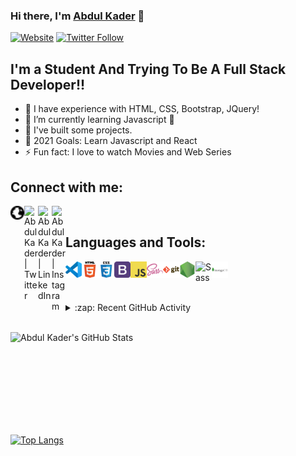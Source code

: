 ### Hi there, I'm [Abdul Kader][website] 👋

[![Website](https://img.shields.io/website?label=abdulkader.tk&style=for-the-badge&url=https%3A%2F%2Fabdulkader.tk)](https://abdulkader.tk)
[![Twitter Follow](https://img.shields.io/twitter/follow/itsabdulkader?color=1DA1F2&logo=Twitter&style=for-the-badge)](https://twitter.com/intent/follow?original_referer=https%3A%2F%2Fgithub.com%2FiAbdulKader&screen_name=itsabdulkader)

## I'm a Student And Trying To Be A Full Stack Developer!!
- 🔭 I have experience with HTML, CSS, Bootstrap, JQuery!
- 🌱 I’m currently learning Javascript 🤣
- 🤗 I've built some projects.
- 🥅 2021 Goals: Learn Javascript and React
- ⚡ Fun fact: I love to watch Movies and Web Series


## Connect with me:

[<img align="left" alt="abdulkader.tk" width="22px" src="https://raw.githubusercontent.com/iconic/open-iconic/master/svg/globe.svg" />][website]
[<img align="left" alt="AbdulKader | Twitter" width="22px" src="https://cdn.jsdelivr.net/npm/simple-icons@v3/icons/twitter.svg" />][twitter]
[<img align="left" alt="AbdulKader | LinkedIn" width="22px" src="https://cdn.jsdelivr.net/npm/simple-icons@v3/icons/linkedin.svg" />][linkedin]
[<img align="left" alt="AbdulKader | Instagram" width="22px" src="https://cdn.jsdelivr.net/npm/simple-icons@v3/icons/instagram.svg" />][instagram]

<br />

## Languages and Tools:


<img align="left" alt="Visual Studio Code" width="26px" margin-top="10px" src="https://raw.githubusercontent.com/github/explore/80688e429a7d4ef2fca1e82350fe8e3517d3494d/topics/visual-studio-code/visual-studio-code.png" />
<img align="left" alt="HTML5" width="26px" margin-top="10px" src="https://raw.githubusercontent.com/github/explore/80688e429a7d4ef2fca1e82350fe8e3517d3494d/topics/html/html.png" />
<img align="left" alt="CSS3" width="26px" margin-top="10px" src="https://raw.githubusercontent.com/github/explore/80688e429a7d4ef2fca1e82350fe8e3517d3494d/topics/css/css.png" />
<img align="left" alt="Sass" width="26px" margin-top="10px" src="https://raw.githubusercontent.com/github/explore/80688e429a7d4ef2fca1e82350fe8e3517d3494d/topics/bootstrap/bootstrap.png" />
<img align="left" alt="JavaScript" width="26px" margin-top="10px" src="https://raw.githubusercontent.com/github/explore/80688e429a7d4ef2fca1e82350fe8e3517d3494d/topics/javascript/javascript.png" />
<img align="left" alt="Sass" width="26px" margin-top="10px" src="https://raw.githubusercontent.com/github/explore/80688e429a7d4ef2fca1e82350fe8e3517d3494d/topics/sass/sass.png" />
<img align="left" alt="Sass" width="26px" margin-top="10px" src="https://raw.githubusercontent.com/github/explore/80688e429a7d4ef2fca1e82350fe8e3517d3494d/topics/git/git.png" />
<img align="left" alt="Sass" width="26px" margin-top="10px" src="https://raw.githubusercontent.com/github/explore/80688e429a7d4ef2fca1e82350fe8e3517d3494d/topics/nodejs/nodejs.png" />
<img align="left" alt="Sass" width="26px" margin-top="10px" src="https://raw.githubusercontent.com/github/explore/80688e429a7d4ef2fca1e82350fe8e3517d3494d/topics/expressjs/expressjs.png" />
<img align="left" alt="Sass" width="26px" margin-top="10px" src="https://raw.githubusercontent.com/github/explore/80688e429a7d4ef2fca1e82350fe8e3517d3494d/topics/mongodb/mongodb.png" />




\
&nbsp;
\
&nbsp;
<details>
  <summary>:zap: Recent GitHub Activity</summary>


<!--START_SECTION:activity-->
1. ❗️ Closed issue [#1](https://github.com/iAbdulKader/converter-app/issues/1) in [iAbdulKader/converter-app](https://github.com/iAbdulKader/converter-app)
2. 🎉 Merged PR [#2](https://github.com/iAbdulKader/converter-app/pull/2) in [iAbdulKader/converter-app](https://github.com/iAbdulKader/converter-app)
<!--END_SECTION:activity-->




</details>
<br />

<img align="left" padding-bottom="10px" alt="Abdul Kader's GitHub Stats" src="https://github-stats-alpha.vercel.app/api/?username=iAbdulkader" /><br />

\
&nbsp;
\
&nbsp;
\
&nbsp;
\
&nbsp;
\
&nbsp;
\
&nbsp;

[![Top Langs](https://github-readme-stats-abdulkader.vercel.app/api/top-langs/?username=iAbdulKader&layout=compact)](https://github.com/iAbdulKader)



[website]: https://abdulkader.tk
[twitter]: https://twitter.com/itsabdulkader
[instagram]: https://instagram.com/itsabdulkader
[linkedin]: https://linkedin.com/in/itsabdulkader
